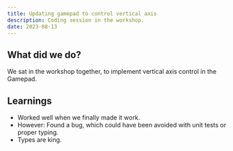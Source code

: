 ```yaml
---
title: Updating gamepad to control vertical axis
description: Coding session in the workshop.
date: 2023-08-13
---
```


## What did we do?

We sat in the workshop together, to implement vertical axis control in the Gamepad.

## Learnings

- Worked well when we finally made it work.
- However: Found a bug, which could have been avoided with unit tests or proper typing.
- Types are king.
